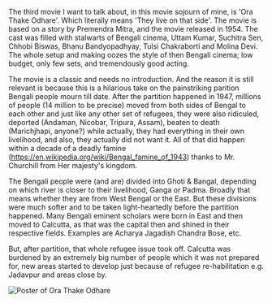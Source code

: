 The third movie I want to talk about, in this movie sojourn of mine, is 'Ora Thake Odhare'. Which literally means 'They live on that side'. The movie is based on a story by Premendra Mitra, and the movie released in 1954. The cast was filled with stalwarts of Bengali cinema, Uttam Kumar, Suchitra Sen, Chhobi Biswas, Bhanu Bandyopadhyay, Tulsi Chakraborti and Molina Devi. The whole setup and making oozes the style of then Bengali cinema; low budget, only few sets, and tremendously good acting. 

The movie is a classic and needs no introduction. And the reason it is still relevant is because this is a hilarious take on the painstriking parition Bengali people mourn till date. After the partition happened in 1947, millions of people (14 million to be precise) moved from both sides of Bengal to each other and just like any other set of refugees, they were also ridiculed, deported (Andaman, Nicobar, Tripura, Assam), beaten to death (Marichjhapi, anyone?) while actually, they had everything in their own livelihood, and also, they actually did not want it. All of that did happen within a decade of a deadly famine (https://en.wikipedia.org/wiki/Bengal_famine_of_1943) thanks to Mr. Churchill from Her majesty's kingdom.

The Bengali people were (and are) divided into Ghoti & Bangal, depending on which river is closer to their livelihood, Ganga or Padma. Broadly that means whether they are from West Bengal or the East. But these divisions were much softer and to be taken light-heartedly before the partition happened. Many Bengali eminent scholars were born in East and then moved to Calcutta, as that was the capital then and shined in their respective fields. Examples are Acharya Jagadish Chandra Bose, etc. 

But, after partition, that whole refugee issue took off. Calcutta was burdened by an extremely big number of people which it was not prepared for, new areas started to develop just because of refugee re-habilitation e.g. Jadavpur and areas close by. 

![Poster of Ora Thake Odhare](../../../../../Resources/OraThakeOdhare.jpg)